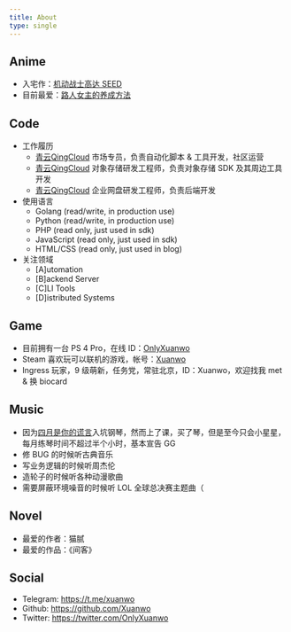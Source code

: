```yaml
---
title: About
type: single
---
```


## Anime

- 入宅作：[机动战士高达 SEED](https://zh.moegirl.org/%E6%9C%BA%E5%8A%A8%E6%88%98%E5%A3%AB%E9%AB%98%E8%BE%BESEED)
- 目前最爱：[路人女主的养成方法](https://zh.moegirl.org/zh-hans/%E8%B7%AF%E4%BA%BA%E5%A5%B3%E4%B8%BB%E7%9A%84%E5%85%BB%E6%88%90%E6%96%B9%E6%B3%95)

## Code

- 工作履历
  - [青云QingCloud](https://www.qingcloud.com/) 市场专员，负责自动化脚本 & 工具开发，社区运营
  - [青云QingCloud](https://www.qingcloud.com/) 对象存储研发工程师，负责对象存储 SDK 及其周边工具开发
  - [青云QingCloud](https://www.qingcloud.com/) 企业网盘研发工程师，负责后端开发
- 使用语言
  - Golang (read/write, in production use)
  - Python (read/write, in production use)
  - PHP (read only, just used in sdk)
  - JavaScript (read only, just used in sdk)
  - HTML/CSS (read only, just used in blog)
- 关注领域
  - [A]utomation
  - [B]ackend Server
  - [C]LI Tools
  - [D]istributed Systems

## Game

- 目前拥有一台 PS 4 Pro，在线 ID：[OnlyXuanwo](https://my.playstation.com/profile/OnlyXuanwo)
- Steam 喜欢玩可以联机的游戏，帐号：[Xuanwo](https://steamcommunity.com/id/xuanwo/)
- Ingress 玩家，9 级萌新，任务党，常驻北京，ID：Xuanwo，欢迎找我 met & 换 biocard

## Music

- 因为[四月是你的谎言](https://zh.moegirl.org/%E5%9B%9B%E6%9C%88%E6%98%AF%E4%BD%A0%E7%9A%84%E8%B0%8E%E8%A8%80)入坑钢琴，然而上了课，买了琴，但是至今只会小星星，每月练琴时间不超过半个小时，基本宣告 GG
- 修 BUG 的时候听古典音乐
- 写业务逻辑的时候听周杰伦
- 造轮子的时候听各种动漫歌曲
- 需要屏蔽环境噪音的时候听 LOL 全球总决赛主题曲（

## Novel

- 最爱的作者：猫腻
- 最爱的作品：《间客》

## Social

- Telegram: <https://t.me/xuanwo>
- Github: <https://github.com/Xuanwo>
- Twitter: <https://twitter.com/OnlyXuanwo>
